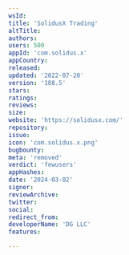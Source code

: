 ```yaml
---
wsId: 
title: 'SolidusX Trading'
altTitle: 
authors: 
users: 500
appId: 'com.solidus.x'
appCountry: 
released: 
updated: '2022-07-20'
version: '188.5'
stars: 
ratings: 
reviews: 
size: 
website: 'https://solidusx.com/'
repository: 
issue: 
icon: 'com.solidus.x.png'
bugbounty: 
meta: 'removed'
verdict: 'fewusers'
appHashes: 
date: '2024-03-02'
signer: 
reviewArchive: 
twitter: 
social: 
redirect_from: 
developerName: 'DG LLC'
features: 

---
```



